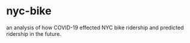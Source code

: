 # nyc-bike
an analysis of how COVID-19 effected NYC bike ridership and predicted ridership in the future. 
